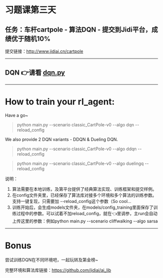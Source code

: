 # 习题课第三天

## 任务：车杆cartpole - 算法DQN - 提交到Jidi平台，成绩优于随机10%

提交链接：http://www.jidiai.cn/cartpole


---
## DQN 👉请看 [dqn.py](examples/algo/dqn/dqn.py)

---
# How to train your rl_agent:

Have a go~
>python main.py --scenario classic_CartPole-v0 --algo dqn --reload_config 

We also provide 2 DQN variants - DDQN & Dueling DQN.
>python main.py --scenario classic_CartPole-v0 --algo ddqn --reload_config 

>python main.py --scenario classic_CartPole-v0 --algo duelingq --reload_config 

说明：
1. 算法需要在本地训练，及第平台提供了经典算法实现、训练框架和提交样例。
2. 在config文件夹里，已经保存了算法库对接多个环境和多个算法的训练参数。支持一键复现，只需要加 --reload_config这个参数（So cool...
3. 训练开始后，会生成models文件夹，在models/config_training里面保存了训练过程中的参数。可以试着不加reload_config，就在👈里调参，主run会自动上传这里的参数：例如python main.py --scenario cliffwalking --algo sarsa

---
# Bonus
尝试训练DQN在不同环境吧，一起玩转及第金榜~

完整环境和算法库链接：https://github.com/jidiai/ai_lib

